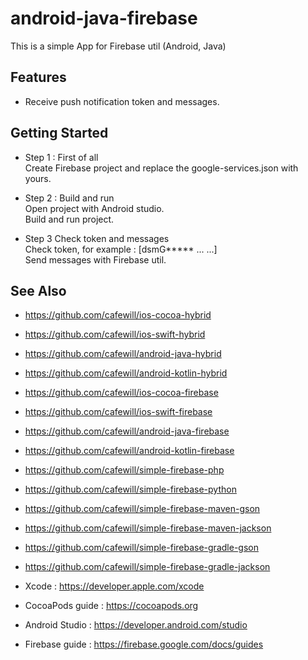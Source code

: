 # android-java-firebase

This is a simple App for Firebase util (Android, Java)

## Features

* Receive push notification token and messages.

## Getting Started

* Step 1 : First of all \
Create Firebase project and replace the google-services.json with yours. 

* Step 2 : Build and run \
Open project with Android studio. \
Build and run project.

* Step 3 Check token and messages \
Check token, for example : [dsmG***** ... ...] \
Send messages with Firebase util. 

## See Also

* https://github.com/cafewill/ios-cocoa-hybrid
* https://github.com/cafewill/ios-swift-hybrid
* https://github.com/cafewill/android-java-hybrid
* https://github.com/cafewill/android-kotlin-hybrid

* https://github.com/cafewill/ios-cocoa-firebase
* https://github.com/cafewill/ios-swift-firebase
* https://github.com/cafewill/android-java-firebase
* https://github.com/cafewill/android-kotlin-firebase

* https://github.com/cafewill/simple-firebase-php
* https://github.com/cafewill/simple-firebase-python 

* https://github.com/cafewill/simple-firebase-maven-gson
* https://github.com/cafewill/simple-firebase-maven-jackson
* https://github.com/cafewill/simple-firebase-gradle-gson
* https://github.com/cafewill/simple-firebase-gradle-jackson 

* Xcode : https://developer.apple.com/xcode
* CocoaPods guide : https://cocoapods.org
* Android Studio : https://developer.android.com/studio

* Firebase guide : https://firebase.google.com/docs/guides

